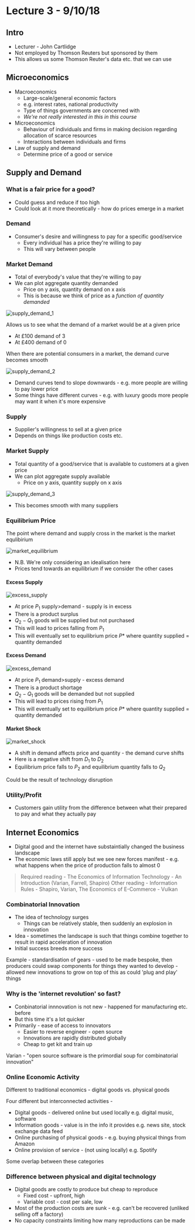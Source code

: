 # Lecture 3 - 9/10/18

## Intro

- Lecturer - John Cartlidge
- Not employed by Thomson Reuters but sponsored by them
- This allows us some Thomson Reuter's data etc. that we can use

## Microeconomics

- Macroeconomics
	- Large-scale/general economic factors
	- e.g. interest rates, national productivity
	- Type of things governments are concerned with
	- *We're not really interested in this in this course*
- Microeconomics
	- Behaviour of individuals and firms in making decision regarding allocation of scarce resources
	- Interactions between individuals and firms
- Law of supply and demand
	- Determine price of a good or service

## Supply and Demand

### What is a fair price for a good?

- Could guess and reduce if too high
- Could look at it more theoretically - how do prices emerge in a market

### Demand

- Consumer's desire and willingness to pay for a specific good/service
	- Every individual has a price they're willing to pay
	- This will vary between people

### Market Demand

- Total of everybody's value that they're willing to pay
- We can plot aggregate quantity demanded
	- Price on y axis, quantity demand on x axis
	- This is because we think of price as a *function of quantity demanded*

![supply_demand_1](https://lh3.googleusercontent.com/8SpQ-7UgEwiLo4EFxiYefgszPg_DujTuxKKCcfj6i5hIvw89niv1WszHjV2iCEJWBMpDJPCKrSug)

Allows us to see what the demand of a market would be at a given price
- At £100 demand of 3
- At £400 demand of 0

When there are potential consumers in a market, the demand curve becomes smooth

![supply_demand_2](https://lh3.googleusercontent.com/xCbZ0uVrcGlHxaJBZrljqn5oaqP3ZGSm49qxRsFRD0dX9OWzK0wfBu9YDW96zKHP3mEunICUQWfu)
- Demand curves tend to slope downwards - e.g. more people are willing to pay lower price
- Some things have different curves - e.g. with luxury goods more people may want it when it's more expensive

### Supply

- Supplier's willingness to sell at a given price
- Depends on things like production costs etc.

### Market Supply

- Total quantity of a good/service that is available to customers at a given price
- We can plot aggregate supply available
	- Price on y axis, quantity supply on x axis

![supply_demand_3](https://lh3.googleusercontent.com/V6ODgnDiFjEl49kL3CuX2I6lsrUXDNttD-kfSe5i5FD8cY2v4AOcYICaWyYs16Tt1HBLNq_HREpb)
- This becomes smooth with many suppliers

### Equilibrium Price

The point where demand and supply cross in the market is the market equlibirium

![market_equilibrium](https://lh3.googleusercontent.com/pHu06qzYPHioYocZwtKYNK7eykzLWvfENojgZnIFWX22_XsQzAVeVXr5IPHRMaNFw5RHVha_rLJ2)
- N.B. We're only considering an idealisation here
- Prices tend towards an equilibrium if we consider the other cases

#### Excess Supply

![excess_supply](https://lh3.googleusercontent.com/76KNqYhScHK-G3689UzeKHXPokQil1N_iewXADYThI8h25sHKEz5IkoWfnCFtd5azIKBtrL4OqcD)
- At price $P_1$ supply>demand - supply is in excess
- There is a product surplus
- $Q_2 - Q_1$ goods will be supplied but not purchased
- This will lead to prices falling from $P_1$
- This will eventually set to equilibrium price $P*$ where $\text{quantity supplied = quantity demanded}$

#### Excess Demand

![excess_demand](https://lh3.googleusercontent.com/URtjMPZfiFZ1JJWd9G4cVkw4Kh-jYwfHYYgCnuCrlLJGqmu07N2vnLk8i9T-Gdabx5NXCkSvcubT)

- At price $P_1$ demand>supply - excess demand
- There is a product shortage
- $Q_2 - Q_1$ goods will be demanded but not supplied
- This will lead to prices rising from $P_1$
- This will eventually set to equilibrium price $P*$ where $\text{quantity supplied = quantity demanded}$

#### Market Shock

![market_shock](https://lh3.googleusercontent.com/RFyh7Tj7YNHr_ilRhUQR8LTq6Q1pzyiI-tGm2w_2ylJEkVkVxPV62D_ce0zoz6L5E6kuvA-u4-Ca)
- A shift in demand affects price and quantity - the demand curve shifts
- Here is a negative shift from $D_1$ to $D_2$
- Equilibrium price falls to $P_2$ and equilibrium quantity falls to $Q_2$

Could be the result of technology disruption

### Utility/Profit

- Customers gain utility from the difference between what their prepared to pay and what they actually pay

## Internet Economics

- Digital good and the internet have substaintially changed the business landscape
- The economic laws still apply but we see new forces manifest - e.g. what happens when the price of production falls to almost 0

> Required reading - The Economics of Information Technology - An Introduction (Varian, Farrell, Shapiro)
> Other reading - Information Rules - Shapiro, Varian, The Economics of E-Commerce - Vulkan

### Combinatorial Innovation

- The idea of technology surges
	- Things can be relatively stable, then suddenly an explosion in innovation
- Idea - sometimes the landscape is such that things combine together to result in rapid acceleration of innovation
- Initial success breeds more success

Example - standardisation of gears - used to be made bespoke, then producers could swap components for things they wanted to develop - allowed new innovations to grow on top of this as could 'plug and play' things

### Why is the 'internet revolution' so fast?

- Conbinatorial innnovation is not new - happened for manufacturing etc. before
- But this time it's a lot quicker
- Primarily - ease of access to innovators
	- Easier to reverse engineer - open source
	- Innovations are rapidly distributed globally
	- Cheap to get kit and train up

Varian - "open source software is the primordial soup for combinatorial innovation"

### Online Economic Activity

Different to traditional economics - digital goods vs. physical goods

Four different but interconnected activities -

- Digital goods - delivered online but used locally e.g. digital music, software
- Information goods - value is in the info it provides e.g. news site, stock exchange data feed
- Online purchasing of physical goods - e.g. buying physical things from Amazon
- Online provision of service - (not using locally) e.g. Spotify

Some overlap between these categories

###  Difference between physical and digital technology

- Digital goods are costly to produce but cheap to reproduce
	- Fixed cost - upfront, high
	- Variable cost - cost per sale, low
- Most of the production costs are sunk - e.g. can't be recovered (unliked selling off a factory)
- No capacity constraints limiting how many reproductions can be made
<!--stackedit_data:
eyJoaXN0b3J5IjpbNzU5MTc0ODc5LC0xMTYzNjI0MzQsLTE2Mz
c3MzQ4MzEsLTYzMzM4ODc0MiwyMDUyMzY2MzAsLTE5MjMyNDk0
OTYsLTE2MDU4ODI1LDczMDk5ODExNl19
-->